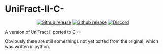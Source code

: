 # UniFract-II-C-
<p align="center">
  <a href="https://github.com/MrCHB1/UniFract-II-C-/blob/master/LICENSE"><img src="https://img.shields.io/badge/license-MIT-900C3F.svg?style=flat" alt="Github release"></a>
  <a href="https://github.com/MrCHB1/UniFract-II-C-/releases"><img src="https://img.shields.io/github/downloads/MrCHB1/UniFract-II-C-/total?style=flat&logo=c%2B%2B" alt="Github release"></a>
  <a href="https://discord.gg/zR89wVr"><img src="https://img.shields.io/discord/743154716703457411.svg?style=flat&logo=discord" alt="Discord"></a>
</p>
A version of UniFract II ported to C++

Obviously there are still some things not yet ported from the original, which was written in python.
